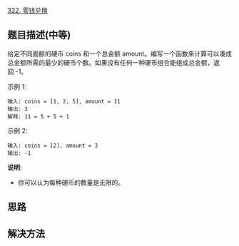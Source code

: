 

[322. 零钱兑换](https://leetcode-cn.com/problems/coin-change/)

## 题目描述(中等)

给定不同面额的硬币 coins 和一个总金额 amount。编写一个函数来计算可以凑成总金额所需的最少的硬币个数。如果没有任何一种硬币组合能组成总金额，返回 -1。

示例 1:
```
输入: coins = [1, 2, 5], amount = 11
输出: 3 
解释: 11 = 5 + 5 + 1
```
示例 2:
```
输入: coins = [2], amount = 3
输出: -1
```
**说明**:
- 你可以认为每种硬币的数量是无限的。



## 思路

## 解决方法

### 

```java

```
